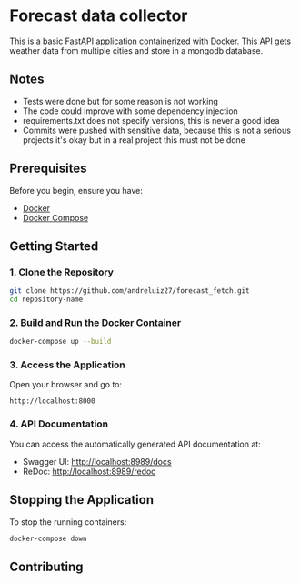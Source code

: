 
# Forecast data collector

This is a basic FastAPI application containerized with Docker. This API gets weather data from multiple cities and store in a mongodb database.

## Notes
  * Tests were done but for some reason is not working
  * The code could improve with some dependency injection
  * requirements.txt does not specify versions, this is never a good idea
  * Commits were pushed with sensitive data, because this is not a serious projects it's okay but in a real project this must not be done
    
## Prerequisites

Before you begin, ensure you have:

- [Docker](https://www.docker.com/get-started)
- [Docker Compose](https://docs.docker.com/compose/)

## Getting Started

### 1. Clone the Repository

```bash
git clone https://github.com/andreluiz27/forecast_fetch.git
cd repository-name
```

### 2. Build and Run the Docker Container

```bash
docker-compose up --build
```

### 3. Access the Application

Open your browser and go to:

```
http://localhost:8000
```

### 4. API Documentation

You can access the automatically generated API documentation at:

- Swagger UI: [http://localhost:8989/docs](http://localhost:8000/docs)
- ReDoc: [http://localhost:8989/redoc](http://localhost:8000/redoc)

## Stopping the Application

To stop the running containers:

```bash
docker-compose down
```

## Contributing


